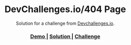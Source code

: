 <!-- Please update value in the {}  -->

<h1 align="center">DevChallenges.io/404 Page</h1>

<div align="center">
   Solution for a challenge from  <a href="http://devchallenges.io" target="_blank">Devchallenges.io</a>.
</div>

<div align="center">
  <h3>
    <a href="https://ragul1697.github.io/dev_challenges-404-page/">
      Demo
    </a>
    <span> | </span>
    <a href="https://github.com/ragul1697/dev_challenges-404-page">
      Solution
    </a>
    <span> | </span>
    <a href="https://devchallenges.io/challenges/wBunSb7FPrIepJZAg0sY">
      Challenge
    </a>
  </h3>
</div>

